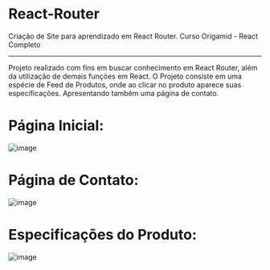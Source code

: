 # React-Router
 Criação de Site para aprendizado em React Router. Curso Origamid - React Completo 

<hr>

Projeto realizado com fins em buscar conhecimento em React Router, além da utilização de demais funções em React. 
O Projeto consiste em uma espécie de Feed de Produtos, onde ao clicar no produto aparece suas especificações. Apresentando também uma página de contato.

# Página Inicial:
![image](https://github.com/JvKulka/React-Router/assets/107767142/4d05f85d-70f4-439f-ac2b-e4a397bf6c2a)

# Página de Contato:
![image](https://github.com/JvKulka/React-Router/assets/107767142/b23c7add-9036-4088-a3ba-d0f2db463901)

# Especificações do Produto:
![image](https://github.com/JvKulka/React-Router/assets/107767142/94787a8e-e775-4879-9d41-b91336c11dc0)
